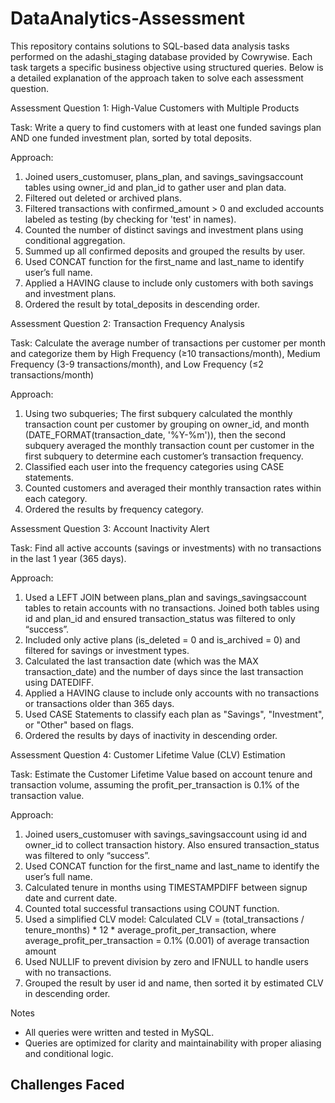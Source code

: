 # DataAnalytics-Assessment

This repository contains solutions to SQL-based data analysis tasks performed on the adashi_staging database provided by Cowrywise. Each task targets a specific business objective using structured queries. Below is a detailed explanation of the approach taken to solve each assessment question.

Assessment Question 1: High-Value Customers with Multiple Products

Task: Write a query to find customers with at least one funded savings plan AND one funded investment plan, sorted by total deposits.

Approach:
1. Joined users_customuser, plans_plan, and savings_savingsaccount tables using owner_id and plan_id to gather user and plan data.
2. Filtered out deleted or archived plans.
3. Filtered transactions with confirmed_amount > 0 and excluded accounts labeled as testing (by checking for 'test' in names).
4. Counted the number of distinct savings and investment plans using conditional aggregation.
5. Summed up all confirmed deposits and grouped the results by user.
6. Used CONCAT function for the first_name and last_name to identify user’s full name.
7. Applied a HAVING clause to include only customers with both savings and investment plans.
8. Ordered the result by total_deposits in descending order.


Assessment Question 2: Transaction Frequency Analysis

Task: Calculate the average number of transactions per customer per month and categorize them by High Frequency (≥10 transactions/month), Medium Frequency (3-9 transactions/month), and Low Frequency (≤2 transactions/month)

Approach:
1. Using two subqueries;
   The first subquery calculated the monthly transaction count per customer by grouping on owner_id, and month (DATE_FORMAT(transaction_date, '%Y-%m')), then
   the second subquery averaged the monthly transaction count per customer in the first subquery to determine each customer’s transaction frequency.
2. Classified each user into the frequency categories using CASE statements.
3. Counted customers and averaged their monthly transaction rates within each category.
4. Ordered the results by frequency category.


Assessment Question 3: Account Inactivity Alert

Task: Find all active accounts (savings or investments) with no transactions in the last 1 year (365 days).

Approach:
1. Used a LEFT JOIN between plans_plan and savings_savingsaccount tables to retain accounts with no transactions. Joined both tables using id and plan_id and ensured transaction_status was filtered to only “success”.
2. Included only active plans (is_deleted = 0 and is_archived = 0) and filtered for savings or investment types.
3. Calculated the last transaction date (which was the MAX transaction_date) and the number of days since the last transaction using DATEDIFF.
4. Applied a HAVING clause to include only accounts with no transactions or transactions older than 365 days.
5. Used CASE Statements to classify each plan as "Savings", "Investment", or "Other" based on flags.
6. Ordered the results by days of inactivity in descending order.


Assessment Question 4: Customer Lifetime Value (CLV) Estimation

Task: Estimate the Customer Lifetime Value based on account tenure and transaction volume, assuming the profit_per_transaction is 0.1% of the transaction value.

Approach:
1. Joined users_customuser with savings_savingsaccount using id and owner_id  to collect transaction history. Also ensured transaction_status was filtered to only “success”.
2. Used CONCAT function for the first_name and last_name to identify the user’s full name.
3. Calculated tenure in months using TIMESTAMPDIFF between signup date and current date.
4. Counted total successful transactions using COUNT function.
5. Used a simplified CLV model: Calculated CLV = (total_transactions / tenure_months) * 12 * average_profit_per_transaction, where average_profit_per_transaction = 0.1% (0.001) of average transaction amount
6. Used NULLIF to prevent division by zero and IFNULL to handle users with no transactions.
7. Grouped the result by user id and name, then sorted it by estimated CLV in descending order.


Notes
- All queries were written and tested in MySQL.
- Queries are optimized for clarity and maintainability with proper aliasing and conditional logic.


Challenges Faced
- 
